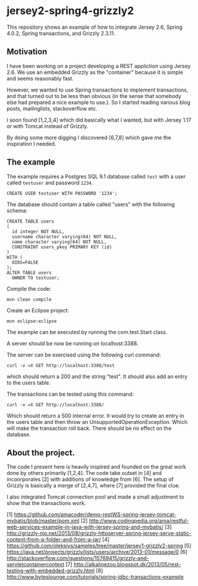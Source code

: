 jersey2-spring4-grizzly2
========================

This repository shows an example of how to integrate Jersey 2.6, Spring 4.0.2, Spring transactions, and Grizzly 2.3.11.

Motivation
----------
I have been working on a project developing a REST appliction using Jersey 2.6. We use an embedded Grizzly 
as the "container" because it is simple and seems reasonably fast.

However, we wanted to use Spring transactions to implement transactions, and that turned out to be less than 
obvious (in the sense that somebody else had prepared a nice example to use.). So I started reading various 
blog posts, mailinglists, stackoverflow etc.

I soon found [1,2,3,4] which did basically what I wanted, but with Jersey 1.17 or with Tomcat instead of Grizzly.

By doing some more digging I discovered [6,7,8] which gave me the inspiration I needed.

The example
-----------
The example requires a Postgres SQL 9.1 database called `test` with a user called `testuser` and password `1234`.

```CREATE USER testuser WITH PASSWORD '1234';```

The database should contain a table called "users" with the following schema:

```
CREATE TABLE users
(
  id integer NOT NULL,
  username character varying(64) NOT NULL,
  name character varying(64) NOT NULL,
  CONSTRAINT users_pkey PRIMARY KEY (id)
)
WITH (
  OIDS=FALSE
);
ALTER TABLE users
  OWNER TO testuser;
```

Compile the code:

  ```mvn clean compile```

Create an Eclipse project:

  `mvn eclipse:eclipse`

The example can be executed by running the com.test.Start class.

A server should be now be running on localhost:3388.


The server can be exercised using the following curl command:

  `curl -v =X GET http://localhost:3388/test`

which should return a 200 and the string "test". It should also add an entry to the users table.


The transactions can be tested using this command:

  `curl -v =X GET http://localhost:3388/`

Which should return a 500 internal error. It would try to create an entry in the users table and then throw an
UnsupportedOperationException. Which will make the transaction roll back. There should be no effect on the database.


About the project.
------------------
The code I present here is heavily inspired and founded on the great work done by others primarily [1,2,4]. 
The code take outset in [4] and incoorporates [2] with additions of knowledge from [6]. The setup of Grizzly is 
basically a merge of [2,4,7], where [7] provided the final clue.

I also integrated Tomcat connection pool and made a small adjustment to show that the transactions work. 

[1] https://github.com/amacoder/demo-restWS-spring-jersey-tomcat-mybatis/blob/master/pom.xml
[2] http://www.codingpedia.org/ama/restful-web-services-example-in-java-with-jersey-spring-and-mybatis/
[3] http://grizzly-nio.net/2013/08/grizzly-httpserver-spring-jersey-serve-static-content-from-a-folder-and-from-a-jar/
[4] https://github.com/oleksiys/samples/tree/master/jersey1-grizzly2-spring
[5] https://java.net/projects/grizzly/lists/users/archive/2013-01/message/0
[6] http://stackoverflow.com/questions/15769415/grizzly-and-servletcontainercontext
[7] http://alkalinezoo.blogspot.dk/2013/05/rest-testing-with-embedded-grizzly.html
[8] http://www.byteslounge.com/tutorials/spring-jdbc-transactions-example
